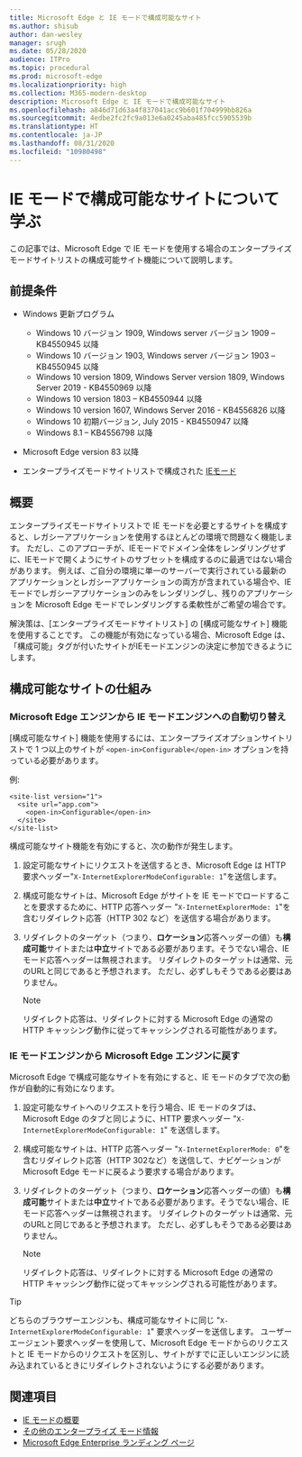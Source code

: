 ```yaml
---
title: Microsoft Edge と IE モードで構成可能なサイト
ms.author: shisub
author: dan-wesley
manager: srugh
ms.date: 05/28/2020
audience: ITPro
ms.topic: procedural
ms.prod: microsoft-edge
ms.localizationpriority: high
ms.collection: M365-modern-desktop
description: Microsoft Edge と IE モードで構成可能なサイト
ms.openlocfilehash: a846d71d63a4f837041acc9b601f704999bb826a
ms.sourcegitcommit: 4edbe2fc2fc9a013e6a0245aba485fcc5905539b
ms.translationtype: HT
ms.contentlocale: ja-JP
ms.lasthandoff: 08/31/2020
ms.locfileid: "10980498"
---
```

# IE モードで構成可能なサイトについて学ぶ

この記事では、Microsoft Edge で IE モードを使用する場合のエンタープライズモードサイトリストの構成可能サイト機能について説明します。

## 前提条件

- Windows 更新プログラム

  - Windows 10 バージョン 1909, Windows server バージョン 1909 – KB4550945 以降
  - Windows 10 バージョン 1903, Windows server バージョン 1903 – KB4550945 以降
  - Windows 10 version 1809, Windows Server version 1809, Windows Server 2019 - KB4550969 以降
  - Windows 10 version 1803 – KB4550944 以降
  - Windows 10 version 1607, Windows Server 2016 - KB4556826 以降
  - Windows 10 初期バージョン, July 2015 - KB4550947 以降
  - Windows 8.1 – KB4556798 以降

- Microsoft Edge version 83 以降
- エンタープライズモードサイトリストで構成された [IEモード](https://aka.ms/iemodeonedge)

## 概要

エンタープライズモードサイトリストで IE モードを必要とするサイトを構成すると、レガシーアプリケーションを使用するほとんどの環境で問題なく機能します。 ただし、このアプローチが、IEモードでドメイン全体をレンダリングせずに、IEモードで開くようにサイトのサブセットを構成するのに最適ではない場合があります。 例えば、ご自分の環境に単一のサーバーで実行されている最新のアプリケーションとレガシーアプリケーションの両方が含まれている場合や、IE モードでレガシーアプリケーションのみをレンダリングし、残りのアプリケーションを Microsoft Edge モードでレンダリングする柔軟性がご希望の場合です。

解決策は、[エンタープライズモードサイトリスト] の [構成可能なサイト] 機能を使用することです。 この機能が有効になっている場合、Microsoft Edge は、「構成可能」タグが付いたサイトがIEモードエンジンの決定に参加できるようにします。

## 構成可能なサイトの仕組み

### Microsoft Edge エンジンから IE モードエンジンへの自動切り替え

[構成可能なサイト] 機能を使用するには、エンタープライズオプションサイトリストで 1 つ以上のサイトが `<open-in>Configurable</open-in>` オプションを持っている必要があります。

例:

```
<site-list version="1">
  <site url="app.com">
    <open-in>Configurable</open-in>
  </site>
</site-list>
```

構成可能なサイト機能を有効にすると、次の動作が発生します。

1. 設定可能なサイトにリクエストを送信するとき、Microsoft Edge は HTTP 要求ヘッダー"`X-InternetExplorerModeConfigurable: 1`"を送信します。
2. 構成可能なサイトは、Microsoft Edge がサイトを IE モードでロードすることを要求するために、HTTP 応答ヘッダー "`X-InternetExplorerMode: 1`"を含むリダイレクト応答（HTTP 302 など）を送信する場合があります。
3. リダイレクトのターゲット（つまり、**ロケーション**応答ヘッダーの値）も**構成可能**サイトまたは**中立**サイトである必要があります。そうでない場合、IEモード応答ヘッダーは無視されます。 リダイレクトのターゲットは通常、元のURLと同じであると予想されます。 ただし、必ずしもそうである必要はありません。

   > [!NOTE]
   > リダイレクト応答は、リダイレクトに対する Microsoft Edge の通常の HTTP キャッシング動作に従ってキャッシングされる可能性があります。

### IE モードエンジンから Microsoft Edge エンジンに戻す

Microsoft Edge で構成可能なサイトを有効にすると、IE モードのタブで次の動作が自動的に有効になります。

1. 設定可能なサイトへのリクエストを行う場合、IE モードのタブは、Microsoft Edge のタブと同じように、HTTP 要求ヘッダー "`X-InternetExplorerModeConfigurable: 1`" を送信します。
2. 構成可能なサイトは、HTTP 応答ヘッダー "`X-InternetExplorerMode: 0`"を含むリダイレクト応答（HTTP 302など）を送信して、ナビゲーションが Microsoft Edge モードに戻るよう要求する場合があります。
3. リダイレクトのターゲット（つまり、**ロケーション**応答ヘッダーの値）も**構成可能**サイトまたは**中立**サイトである必要があります。そうでない場合、IEモード応答ヘッダーは無視されます。 リダイレクトのターゲットは通常、元のURLと同じであると予想されます。 ただし、必ずしもそうである必要はありません。

   > [!NOTE]
   > リダイレクト応答は、リダイレクトに対する Microsoft Edge の通常の HTTP キャッシング動作に従ってキャッシングされる可能性があります。

> [!TIP]
> どちらのブラウザーエンジンも、構成可能なサイトに同じ "`X-InternetExplorerModeConfigurable: 1`" 要求ヘッダーを送信します。 ユーザーエージェント要求ヘッダーを使用して、Microsoft Edge モードからのリクエストと IE モードからのリクエストを区別し、サイトがすでに正しいエンジンに読み込まれているときにリダイレクトされないようにする必要があります。

## 関連項目

- [IE モードの概要](https://docs.microsoft.com/deployedge/edge-ie-mode)
- [その他のエンタープライズ モード情報](https://docs.microsoft.com/internet-explorer/ie11-deploy-guide/enterprise-mode-overview-for-ie11)
- [Microsoft Edge Enterprise ランディング ページ](https://aka.ms/EdgeEnterprise)